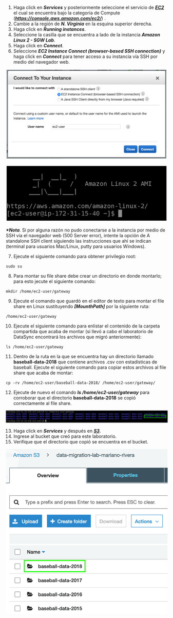 1. Haga click en **_Services_** y posteriormente seleccione el servicio de [**_EC2_**](https://console.aws.amazon.com/ec2/) el cual se encuentra bajo la categoría de Compute (**_https://console.aws.amazon.com/ec2/_**) .
2. Cambie a la región de **_N. Virginia_** en la esquina superior derecha.
3. Haga click en **_Running instances_**.
4. Seleccione la casilla que se encuentra a lado de la instancia **_Amazon Linux 2 - SGW Lab_**.
5. Haga click en **_Connect_**.
6. Seleccione **_EC2 Instance Connect (browser-based SSH connection)_** y haga click en **_Connect_** para tener acceso a su instancia vía SSH por medio del navegador web.

![Connect (browser-based SSH connection)](images/connect.png)

![EC2 CLI](images/ec2cli.png)


**_*Nota_**. Si por alguna razón no pudo conectarse a la instancia por medio de SSH via el navegador web (500 Server error), intente la opción de A standalone SSH client siguiendo las instrucciones que ahí se indican (terminal para usuarios Mac/Linux, putty para usuarios Windows).

7. Ejecute el siguiente comando para obtener privilegio root:

```
sudo su
```

8. Para montar su file share debe crear un directorio en donde montarlo; para esto jecute el siguiente comando:

```
mkdir /home/ec2-user/gateway
```

9. Ejecute el comando que guardó en el editor de texto para montar el file share en Linux sustituyendo **_[MounthPath]_** por la siguiente ruta:

```
/home/ec2-user/gateway
```

10. Ejecute el siguiente comando para enlistar el contenido de la carpeta compartida que acaba de montar (si llevó a cabo el laboratorio de DataSync encontrará los archivos que migró anteriormente):

```
ls /home/ec2-user/gateway
```

11. Dentro de la ruta en la que se encuentra hay un directorio llamado **baseball-data-2018** que contiene archivos .csv con estadísticas de baseball. Ejecute el siguiente comando para copiar estos archivos al file share que acaba de montar:

```
cp -rv /home/ec2-user/baseball-data-2018/ /home/ec2-user/gateway/
```

12. Ejecute de nuevo el comando **_ls /home/ec2-user/gateway_** para corroborar que el directorio **baseball-data-2018** se copió correctamente al file share.

![Transfered data CLI](images/transfereddatacli.png)

13.	Haga click en **_Services_** y después en [**_S3_**](https://console.aws.amazon.com/storagegateway/).
14.	Ingrese al bucket que creó para este laboratorio.
15.	Verifique que el directorio que copió se encuentra en el bucket.

![Transfered data S3](images/transfereddatas3.png)
